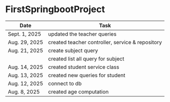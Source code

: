 # FirstSpringbootProject


| Date          | Task                                              |
|---------------|---------------------------------------------------|
| Sept. 1, 2025 | updated the teacher queries                       |
| Aug. 29, 2025 | created teacher controller, service & repository  |
| Aug. 21, 2025 | create subject query                              |
|               | created list all query for subject                |
| Aug. 14, 2025 | created student service class                     |
| Aug. 13, 2025 | created new queries for student                   |
| Aug. 12, 2025 | connect to db                                     |
| Aug. 8, 2025  | created age computation                           |


